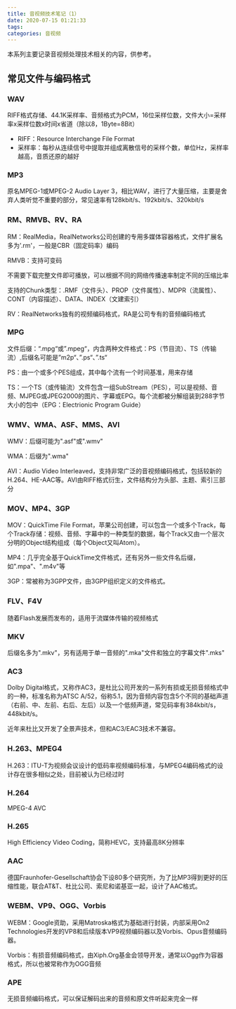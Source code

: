 ```yaml
---
title: 音视频技术笔记（1）
date: 2020-07-15 01:21:33
tags:
categories: 音视频
---
```


本系列主要记录音视频处理技术相关的内容，供参考。

<!--more-->

## 常见文件与编码格式

### WAV

RIFF格式存储、44.1K采样率、音频格式为PCM，16位采样位数，文件大小=采样率x采样位数x时间x省道（除以8，1Byte=8Bit）

- RIFF：Resource Interchange File Format
- 采样率：每秒从连续信号中提取并组成离散信号的采样个数，单位Hz，采样率越高，音质还原的越好



### MP3

原名MPEG-1或MPEG-2 Audio Layer 3，相比WAV，进行了大量压缩，主要是舍弃人类听觉不重要的部分，常见速率有128kbit/s、192kbit/s、320kbit/s

### RM、RMVB、RV、RA

RM：RealMedia，RealNetworks公司创建的专用多媒体容器格式，文件扩展名多为'.rm'，一般是CBR（固定码率）编码

RMVB：支持可变码

不需要下载完整文件即可播放，可以根据不同的网络传播速率制定不同的压缩比率

支持的Chunk类型：.RMF（文件头）、PROP（文件属性）、MDPR（流属性）、CONT（内容描述）、DATA、INDEX（文建索引）

RV：RealNetworks独有的视频编码格式，RA是公司专有的音频编码格式

### MPG

文件后缀：“.mpg“或”.mpeg“，内含两种文件格式：PS（节目流）、TS（传输流）,后缀名可能是”m2p“、”.ps“、”.ts“

PS：由一个或多个PES组成，其中每个流有一个时间基准，用来存储

TS：一个TS（或传输流）文件包含一组SubStream（PES），可以是视频、音频、MJPEG或JPEG2000的图片、字幕或EPG。每个流都被分解组装到288字节大小的包中（EPG：Electrionic Program Guide）

### WMV、WMA、ASF、MMS、AVI

WMV：后缀可能为".asf"或".wmv"

WMA：后缀为".wma"

AVI：Audio Video Interleaved，支持非常广泛的音视频编码格式，包括较新的H.264、HE-AAC等。AVI由RIFF格式衍生，文件结构分为头部、主题、索引三部分

### MOV、MP4、3GP

MOV：QuickTime File Format，苹果公司创建，可以包含一个或多个Track，每个Track存储：视频、音频、字幕中的一种类型的数据，每个Track又由一个层次分明的Object结构组成（每个Object又叫Atom）。

MP4：几乎完全基于QuickTime文件格式，还有另外一些文件名后缀，如".mpa"、".m4v"等

3GP：常被称为3GPP文件，由3GPP组织定义的文件格式。

### FLV、F4V

随着Flash发展而发布的，适用于流媒体传输的视频格式

### MKV

后缀名多为".mkv"，另有适用于单一音频的".mka"文件和独立的字幕文件".mks"

### AC3

Dolby Digital格式，又称作AC3，是杜比公司开发的一系列有损或无损音频格式中的一种，标准名称为ATSC A/52，俗称5.1，因为音频内容包含5个不同的基础声道（右前、中、左前、右后、左后）以及一个低频声道，常见码率有384kbit/s，448kbit/s。

近年来杜比又开发了全景声技术，但和AC3/EAC3技术不兼容。

### H.263、MPEG4

H.263：ITU-T为视频会议设计的低码率视频编码标准，与MPEG4编码格式的设计存在很多相似之处，目前被认为已经过时

### H.264

MPEG-4 AVC

### H.265

High Efficiency Video Coding，简称HEVC，支持最高8K分辨率

### AAC

德国Fraunhofer-Gesellschaft协会下设80多个研究所，为了比MP3得到更好的压缩性能，联合AT&T、杜比公司、索尼和诺基亚一起，设计了AAC格式。

### WEBM、VP9、OGG、Vorbis

WEBM：Google资助，采用Matroska格式为基础进行封装，内部采用On2 Technologies开发的VP8和后续版本VP9视频编码器以及Vorbis、Opus音频编码器。

Vorbis：有损音频编码格式，由Xiph.Org基金会领导开发，通常以Ogg作为容器格式，所以也被常称作为OGG音频

### APE

无损音频编码格式，可以保证解码出来的音频和原文件听起来完全一样